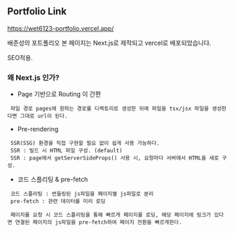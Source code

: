 ## Portfolio Link
https://wet6123-portfolio.vercel.app/

배준성의 포트폴리오
본 페이지는 Next.js로 제작되고 vercel로 배포되었습니다.
  
SEO적용.
  
### 왜 Next.js 인가?  
- Page 기반으로 Routing 이 간편
```
 파일 경로 pages에 원하는 경로를 디렉토리로 생성한 뒤에 파일을 tsx/jsx 파일을 생성한다면 그대로 url이 된다.
```
- Pre-rendering
```
 SSR(SSG) 환경을 직접 구현할 필요 없이 쉽게 사용 가능하다.
 SSR : 빌드 시 HTML 파일 구성. (default)
 SSR : page에서 getServerSideProps() 사용 시, 요청마다 서버에서 HTML을 새로 구성.
```
- 코드 스플리팅 & pre-fetch
```
 코드 스플리팅 : 번들링된 js파일을 페이지별 js파일로 분리
 pre-fetch : 관련 데이터를 미리 로딩
  
 페이지를 요청 시 코드 스플리팅을 통해 빠르게 페이지를 로딩, 해당 페이지에 링크가 있다면 연결된 페이지의 js파일을 pre-fetch하여 페이지 전환을 빠르게한다.
```



<!-- 
This is a [Next.js](https://nextjs.org/) project bootstrapped with [`create-next-app`](https://github.com/vercel/next.js/tree/canary/packages/create-next-app).

## Getting Started

First, run the development server:

```bash
npm run dev
# or
yarn dev
```

Open [http://localhost:3000](http://localhost:3000) with your browser to see the result.

You can start editing the page by modifying `pages/index.tsx`. The page auto-updates as you edit the file.

[API routes](https://nextjs.org/docs/api-routes/introduction) can be accessed on [http://localhost:3000/api/hello](http://localhost:3000/api/hello). This endpoint can be edited in `pages/api/hello.ts`.

The `pages/api` directory is mapped to `/api/*`. Files in this directory are treated as [API routes](https://nextjs.org/docs/api-routes/introduction) instead of React pages.

## Learn More

To learn more about Next.js, take a look at the following resources:

- [Next.js Documentation](https://nextjs.org/docs) - learn about Next.js features and API.
- [Learn Next.js](https://nextjs.org/learn) - an interactive Next.js tutorial.

You can check out [the Next.js GitHub repository](https://github.com/vercel/next.js/) - your feedback and contributions are welcome!

## Deploy on Vercel

The easiest way to deploy your Next.js app is to use the [Vercel Platform](https://vercel.com/new?utm_medium=default-template&filter=next.js&utm_source=create-next-app&utm_campaign=create-next-app-readme) from the creators of Next.js.

Check out our [Next.js deployment documentation](https://nextjs.org/docs/deployment) for more details.
 -->
